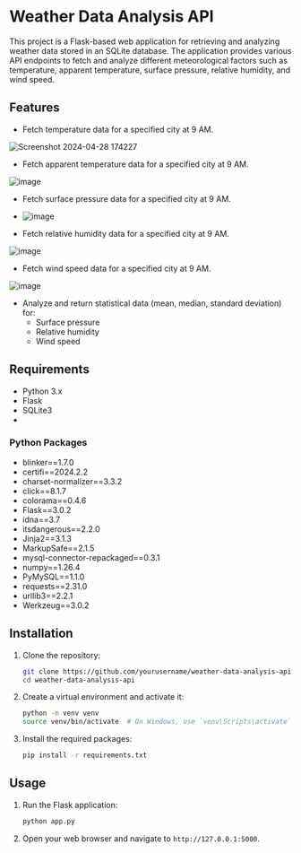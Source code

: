 # Weather Data Analysis API

This project is a Flask-based web application for retrieving and analyzing weather data stored in an SQLite database. The application provides various API endpoints to fetch and analyze different meteorological factors such as temperature, apparent temperature, surface pressure, relative humidity, and wind speed.

## Features

- Fetch temperature data for a specified city at 9 AM.

![Screenshot 2024-04-28 174227](https://github.com/lsvishaal/Weather-Analysis/assets/62366204/745d4042-36e6-4751-afb2-0549c54ce2b6)


- Fetch apparent temperature data for a specified city at 9 AM.

![image](https://github.com/lsvishaal/Weather-Analysis/assets/62366204/9a32c44b-881b-4f8f-ab40-d0efecd41f8a)

- Fetch surface pressure data for a specified city at 9 AM.
- ![image](https://github.com/lsvishaal/Weather-Analysis/assets/62366204/5955251c-38f4-4e92-bf41-8484e02315ab)

- Fetch relative humidity data for a specified city at 9 AM.

![image](https://github.com/lsvishaal/Weather-Analysis/assets/62366204/6f63e740-64c5-483d-a26b-b998d561eaec)


- Fetch wind speed data for a specified city at 9 AM.

![image](https://github.com/lsvishaal/Weather-Analysis/assets/62366204/1ca4a9ef-a267-4c3d-a262-4d566a6b5e56)


- Analyze and return statistical data (mean, median, standard deviation) for:
  - Surface pressure
  - Relative humidity
  - Wind speed
 
  

## Requirements

- Python 3.x
- Flask
- SQLite3
- 
### Python Packages

- blinker==1.7.0
- certifi==2024.2.2
- charset-normalizer==3.3.2
- click==8.1.7
- colorama==0.4.6
- Flask==3.0.2
- idna==3.7
- itsdangerous==2.2.0
- Jinja2==3.1.3
- MarkupSafe==2.1.5
- mysql-connector-repackaged==0.3.1
- numpy==1.26.4
- PyMySQL==1.1.0
- requests==2.31.0
- urllib3==2.2.1
- Werkzeug==3.0.2


## Installation

1. Clone the repository:

    ```bash
    git clone https://github.com/yourusername/weather-data-analysis-api.git
    cd weather-data-analysis-api
    ```

2. Create a virtual environment and activate it:

    ```bash
    python -m venv venv
    source venv/bin/activate  # On Windows, use `venv\Scripts\activate`
    ```

3. Install the required packages:

    ```bash
    pip install -r requirements.txt
    ```

## Usage

1. Run the Flask application:

    ```bash
    python app.py
    ```

2. Open your web browser and navigate to `http://127.0.0.1:5000`.

```bash





